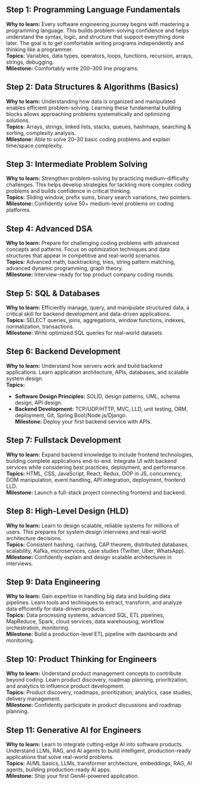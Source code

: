 

## Step 1: Programming Language Fundamentals
**Why to learn:** Every software engineering journey begins with mastering a programming language. This builds problem-solving confidence and helps understand the syntax, logic, and structure that support everything done later. The goal is to get comfortable writing programs independently and thinking like a programmer.  
**Topics:** Variables, data types, operators, loops, functions, recursion, arrays, strings, debugging.  
**Milestone:** Comfortably write 200–300 line programs.

## Step 2: Data Structures & Algorithms (Basics)
**Why to learn:** Understanding how data is organized and manipulated enables efficient problem-solving. Learning these fundamental building blocks allows approaching problems systematically and optimizing solutions.  
**Topics:** Arrays, strings, linked lists, stacks, queues, hashmaps, searching & sorting, complexity analysis.  
**Milestone:** Able to solve 20–30 basic coding problems and explain time/space complexity.

## Step 3: Intermediate Problem Solving
**Why to learn:** Strengthen problem-solving by practicing medium-difficulty challenges. This helps develop strategies for tackling more complex coding problems and builds confidence in critical thinking.  
**Topics:** Sliding window, prefix sums, binary search variations, two pointers.  
**Milestone:** Confidently solve 50+ medium-level problems on coding platforms.

## Step 4: Advanced DSA
**Why to learn:** Prepare for challenging coding problems with advanced concepts and patterns. Focus on optimization techniques and data structures that appear in competitive and real-world scenarios.  
**Topics:** Advanced math, backtracking, tries, string pattern matching, advanced dynamic programming, graph theory.  
**Milestone:** Interview-ready for top product company coding rounds.

## Step 5: SQL & Databases
**Why to learn:** Efficiently manage, query, and manipulate structured data, a critical skill for backend development and data-driven applications.  
**Topics:** SELECT queries, joins, aggregations, window functions, indexes, normalization, transactions.  
**Milestone:** Write optimized SQL queries for real-world datasets.

## Step 6: Backend Development
**Why to learn:** Understand how servers work and build backend applications. Learn application architecture, APIs, databases, and scalable system design.  
**Topics:**  
- **Software Design Principles:** SOLID, design patterns, UML, schema design, API design.  
- **Backend Development:** TCP/UDP/HTTP, MVC, LLD, unit testing, ORM, deployment, Git, Spring Boot/Node.js/Django.  
**Milestone:** Deploy your first backend service with APIs.

## Step 7: Fullstack Development
**Why to learn:** Expand backend knowledge to include frontend technologies, building complete applications end-to-end. Integrate UI with backend services while considering best practices, deployment, and performance.  
**Topics:** HTML, CSS, JavaScript, React, Redux, OOP in JS, concurrency, DOM manipulation, event handling, API integration, deployment, frontend LLD.  
**Milestone:** Launch a full-stack project connecting frontend and backend.

## Step 8: High-Level Design (HLD)
**Why to learn:** Learn to design scalable, reliable systems for millions of users. This prepares for system design interviews and real-world architecture decisions.  
**Topics:** Consistent hashing, caching, CAP theorem, distributed databases, scalability, Kafka, microservices, case studies (Twitter, Uber, WhatsApp).  
**Milestone:** Confidently explain and design scalable architectures in interviews.

## Step 9: Data Engineering
**Why to learn:** Gain expertise in handling big data and building data pipelines. Learn tools and techniques to extract, transform, and analyze data efficiently for data-driven products.  
**Topics:** Data processing systems, advanced SQL, ETL pipelines, MapReduce, Spark, cloud services, data warehousing, workflow orchestration, monitoring.  
**Milestone:** Build a production-level ETL pipeline with dashboards and monitoring.

## Step 10: Product Thinking for Engineers
**Why to learn:** Understand product management concepts to contribute beyond coding. Learn product discovery, roadmap planning, prioritization, and analytics to influence product development.  
**Topics:** Product discovery, roadmaps, prioritization, analytics, case studies, delivery management.  
**Milestone:** Confidently participate in product discussions and roadmap planning.

## Step 11: Generative AI for Engineers
**Why to learn:** Learn to integrate cutting-edge AI into software products. Understand LLMs, RAG, and AI agents to build intelligent, production-ready applications that solve real-world problems.  
**Topics:** AI/ML basics, LLMs, transformer architecture, embeddings, RAG, AI agents, building production-ready AI apps.  
**Milestone:** Ship your first GenAI-powered application.
```
